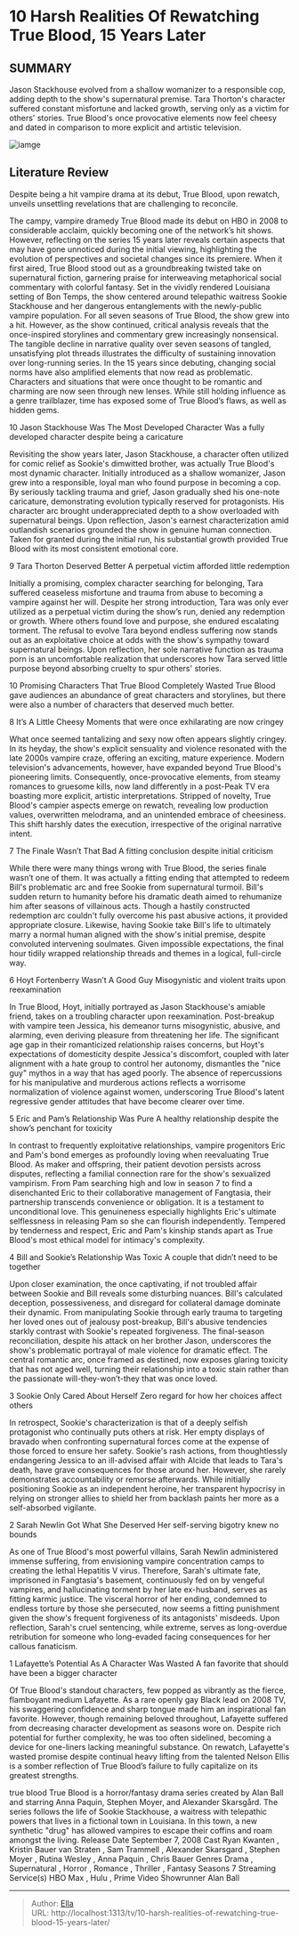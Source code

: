 # 10 Harsh Realities Of Rewatching True Blood, 15 Years Later


## SUMMARY 


 Jason Stackhouse evolved from a shallow womanizer to a responsible cop, adding depth to the show&#39;s supernatural premise. 
 Tara Thorton&#39;s character suffered constant misfortune and lacked growth, serving only as a victim for others&#39; stories. 
 True Blood&#39;s once provocative elements now feel cheesy and dated in comparison to more explicit and artistic television. 

![iamge](https://static1.srcdn.com/wordpress/wp-content/uploads/2023/12/true-blood-harsh-realities-rewatch.jpg)

## Literature Review
Despite being a hit vampire drama at its debut, True Blood, upon rewatch, unveils unsettling revelations that are challenging to reconcile.





The campy, vampire dramedy True Blood made its debut on HBO in 2008 to considerable acclaim, quickly becoming one of the network’s hit shows. However, reflecting on the series 15 years later reveals certain aspects that may have gone unnoticed during the initial viewing, highlighting the evolution of perspectives and societal changes since its premiere. When it first aired, True Blood stood out as a groundbreaking twisted take on supernatural fiction, garnering praise for interweaving metaphorical social commentary with colorful fantasy. Set in the vividly rendered Louisiana setting of Bon Temps, the show centered around telepathic waitress Sookie Stackhouse and her dangerous entanglements with the newly-public vampire population.
For all seven seasons of True Blood, the show grew into a hit. However, as the show continued, critical analysis reveals that the once-inspired storylines and commentary grew increasingly nonsensical. The tangible decline in narrative quality over seven seasons of tangled, unsatisfying plot threads illustrates the difficulty of sustaining innovation over long-running series. In the 15 years since debuting, changing social norms have also amplified elements that now read as problematic. Characters and situations that were once thought to be romantic and charming are now seen through new lenses. While still holding influence as a genre trailblazer, time has exposed some of True Blood’s flaws, as well as hidden gems.









 








 10  Jason Stackhouse Was The Most Developed Character 
Was a fully developed character despite being a caricature


 







Revisiting the show years later, Jason Stackhouse, a character often utilized for comic relief as Sookie&#39;s dimwitted brother, was actually True Blood&#39;s most dynamic character. Initially introduced as a shallow womanizer, Jason grew into a responsible, loyal man who found purpose in becoming a cop. By seriously tackling trauma and grief, Jason gradually shed his one-note caricature, demonstrating evolution typically reserved for protagonists. His character arc brought underappreciated depth to a show overloaded with supernatural beings. Upon reflection, Jason&#39;s earnest characterization amid outlandish scenarios grounded the show in genuine human connection. Taken for granted during the initial run, his substantial growth provided True Blood with its most consistent emotional core.





 9  Tara Thorton Deserved Better 
A perpetual victim afforded little redemption
        

Initially a promising, complex character searching for belonging, Tara suffered ceaseless misfortune and trauma from abuse to becoming a vampire against her will. Despite her strong introduction, Tara was only ever utilized as a perpetual victim during the show’s run, denied any redemption or growth. Where others found love and purpose, she endured escalating torment. The refusal to evolve Tara beyond endless suffering now stands out as an exploitative choice at odds with the show&#39;s sympathy toward supernatural beings. Upon reflection, her sole narrative function as trauma porn is an uncomfortable realization that underscores how Tara served little purpose beyond absorbing cruelty to spur others&#39; stories.
            
 
 10 Promising Characters That True Blood Completely Wasted 
True Blood gave audiences an abundance of great characters and storylines, but there were also a number of characters that deserved much better.









 8  It’s A Little Cheesy 
Moments that were once exhilarating are now cringey


 







What once seemed tantalizing and sexy now often appears slightly cringey. In its heyday, the show&#39;s explicit sensuality and violence resonated with the late 2000s vampire craze, offering an exciting, mature experience. Modern television&#39;s advancements, however, have expanded beyond True Blood&#39;s pioneering limits. Consequently, once-provocative elements, from steamy romances to gruesome kills, now land differently in a post-Peak TV era boasting more explicit, artistic interpretations. Stripped of novelty, True Blood&#39;s campier aspects emerge on rewatch, revealing low production values, overwritten melodrama, and an unintended embrace of cheesiness. This shift harshly dates the execution, irrespective of the original narrative intent.





 7  The Finale Wasn’t That Bad 
A fitting conclusion despite initial criticism
        

While there were many things wrong with True Blood, the series finale wasn’t one of them. It was actually a fitting ending that attempted to redeem Bill&#39;s problematic arc and free Sookie from supernatural turmoil. Bill&#39;s sudden return to humanity before his dramatic death aimed to rehumanize him after seasons of villainous acts. Though a hastily constructed redemption arc couldn&#39;t fully overcome his past abusive actions, it provided appropriate closure. Likewise, having Sookie take Bill&#39;s life to ultimately marry a normal human aligned with the show&#39;s initial premise, despite convoluted intervening soulmates. Given impossible expectations, the final hour tidily wrapped relationship threads and themes in a logical, full-circle way.





 6  Hoyt Fortenberry Wasn’t A Good Guy 
Misogynistic and violent traits upon reexamination
        

In True Blood, Hoyt, initially portrayed as Jason Stackhouse&#39;s amiable friend, takes on a troubling character upon reexamination. Post-breakup with vampire teen Jessica, his demeanor turns misogynistic, abusive, and alarming, even deriving pleasure from threatening her life. The significant age gap in their romanticized relationship raises concerns, but Hoyt&#39;s expectations of domesticity despite Jessica&#39;s discomfort, coupled with later alignment with a hate group to control her autonomy, dismantles the &#34;nice guy&#34; mythos in a way that has aged poorly. The absence of repercussions for his manipulative and murderous actions reflects a worrisome normalization of violence against women, underscoring True Blood&#39;s latent regressive gender attitudes that have become clearer over time.





 5  Eric and Pam’s Relationship Was Pure 
A healthy relationship despite the show’s penchant for toxicity
        

In contrast to frequently exploitative relationships, vampire progenitors Eric and Pam&#39;s bond emerges as profoundly loving when reevaluating True Blood. As maker and offspring, their patient devotion persists across disputes, reflecting a familial connection rare for the show&#39;s sexualized vampirism. From Pam searching high and low in season 7 to find a disenchanted Eric to their collaborative management of Fangtasia, their partnership transcends convenience or obligation. It is a testament to unconditional love. This genuineness especially highlights Eric&#39;s ultimate selflessness in releasing Pam so she can flourish independently. Tempered by tenderness and respect, Eric and Pam&#39;s kinship stands apart as True Blood&#39;s most ethical model for intimacy&#39;s complexity.





 4  Bill and Sookie’s Relationship Was Toxic 
A couple that didn’t need to be together
        

Upon closer examination, the once captivating, if not troubled affair between Sookie and Bill reveals some disturbing nuances. Bill&#39;s calculated deception, possessiveness, and disregard for collateral damage dominate their dynamic. From manipulating Sookie through early trauma to targeting her loved ones out of jealousy post-breakup, Bill&#39;s abusive tendencies starkly contrast with Sookie&#39;s repeated forgiveness. The final-season reconciliation, despite his attack on her brother Jason, underscores the show&#39;s problematic portrayal of male violence for dramatic effect. The central romantic arc, once framed as destined, now exposes glaring toxicity that has not aged well, turning their relationship into a toxic stain rather than the passionate will-they-won’t-they that was once loved.





 3  Sookie Only Cared About Herself 
Zero regard for how her choices affect others
        

In retrospect, Sookie&#39;s characterization is that of a deeply selfish protagonist who continually puts others at risk. Her empty displays of bravado when confronting supernatural forces come at the expense of those forced to ensure her safety. Sookie&#39;s rash actions, from thoughtlessly endangering Jessica to an ill-advised affair with Alcide that leads to Tara&#39;s death, have grave consequences for those around her. However, she rarely demonstrates accountability or remorse afterwards. While initially positioning Sookie as an independent heroine, her transparent hypocrisy in relying on stronger allies to shield her from backlash paints her more as a self-absorbed vigilante.





 2  Sarah Newlin Got What She Deserved 
Her self-serving bigotry knew no bounds


 







As one of True Blood&#39;s most powerful villains, Sarah Newlin administered immense suffering, from envisioning vampire concentration camps to creating the lethal Hepatitis V virus. Therefore, Sarah&#39;s ultimate fate, imprisoned in Fangtasia&#39;s basement, continuously fed on by vengeful vampires, and hallucinating torment by her late ex-husband, serves as fitting karmic justice. The visceral horror of her ending, condemned to endless torture by those she persecuted, now seems a fitting punishment given the show&#39;s frequent forgiveness of its antagonists&#39; misdeeds. Upon reflection, Sarah&#39;s cruel sentencing, while extreme, serves as long-overdue retribution for someone who long-evaded facing consequences for her callous fanaticism.





 1  Lafayette’s Potential As A Character Was Wasted 
A fan favorite that should have been a bigger character
        

Of True Blood&#39;s standout characters, few popped as vibrantly as the fierce, flamboyant medium Lafayette. As a rare openly gay Black lead on 2008 TV, his swaggering confidence and sharp tongue made him an inspirational fan favorite. However, though remaining beloved throughout, Lafayette suffered from decreasing character development as seasons wore on. Despite rich potential for further complexity, he was too often sidelined, becoming a device for one-liners lacking meaningful substance. On rewatch, Lafayette&#39;s wasted promise despite continual heavy lifting from the talented Nelson Ellis is a somber reflection of True Blood’s failure to fully capitalize on its greatest strengths.
        


 true blood 
True Blood is a horror/fantasy drama series created by Alan Ball and starring Anna Paquin, Stephen Moyer, and Alexander Skarsgård. The series follows the life of Sookie Stackhouse, a waitress with telepathic powers that lives in a fictional town in Louisiana. In this town, a new synthetic &#34;drug&#34; has allowed vampires to escape their coffins and roam amongst the living.
 Release Date   September 7, 2008    Cast   Ryan Kwanten , Kristin Bauer van Straten , Sam Trammell , Alexander Skarsgard , Stephen Moyer , Rutina Wesley , Anna Paquin , Chris Bauer    Genres   Drama , Supernatural , Horror , Romance , Thriller , Fantasy    Seasons   7    Streaming Service(s)   HBO Max , Hulu , Prime Video    Showrunner   Alan Ball    




  

---

> Author: [Ella](https://instagram.hk.cn/)  
> URL: http://localhost:1313/tv/10-harsh-realities-of-rewatching-true-blood-15-years-later/  

